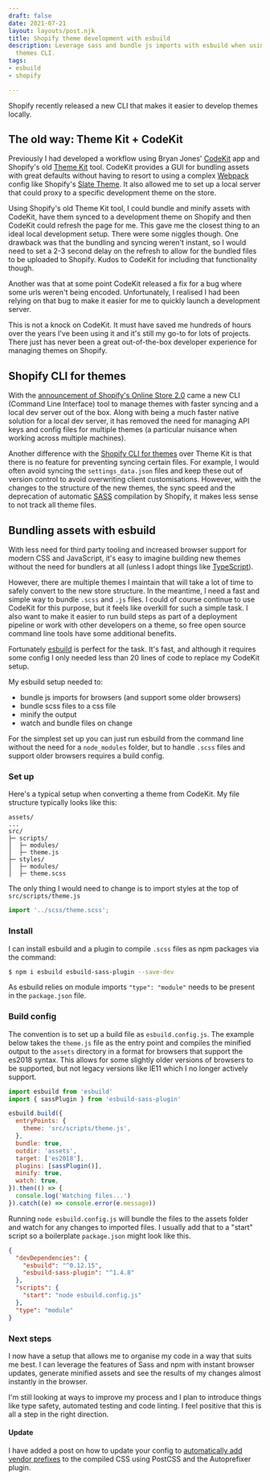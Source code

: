 ```yaml
---
draft: false
date: 2021-07-21
layout: layouts/post.njk
title: Shopify theme development with esbuild
description: Leverage sass and bundle js imports with esbuild when using the new Shopify
  themes CLI.
tags:
- esbuild
- shopify

---
```

Shopify recently released a new CLI that makes it easier to develop themes locally.

## The old way: Theme Kit + CodeKit

Previously I had developed a workflow using Bryan Jones' [CodeKit](https://codekitapp.com/) app and Shopify's old [Theme Kit](https://github.com/Shopify/themekit) tool. CodeKit provides a GUI for bundling assets with great defaults without having to resort to using a complex [Webpack](https://webpack.js.org/) config like Shopify's [Slate Theme](https://github.com/Shopify/slate). It also allowed me to set up a local server that could proxy to a specific development theme on the store.

Using Shopify's old Theme Kit tool, I could bundle and minify assets with CodeKit, have them synced to a development theme on Shopify and then CodeKit could refresh the page for me. This gave me the closest thing to an ideal local development setup. There were some niggles though. One drawback was that the bundling and syncing weren't instant, so I would need to set a 2-3 second delay on the refresh to allow for the bundled files to be uploaded to Shopify. Kudos to CodeKit for including that functionality though.

Another was that at some point CodeKit released a fix for a bug where some urls weren't being encoded. Unfortunately, I realised I had been relying on that bug to make it easier for me to quickly launch a development server.

This is not a knock on CodeKit. It must have saved me hundreds of hours over the years I've been using it and it's still my go-to for lots of projects. There just has never been a great out-of-the-box developer experience for managing themes on Shopify.

## Shopify CLI for themes

With the [announcement of Shopify's Online Store 2.0](https://www.shopify.com/partners/blog/shopify-online-store) came a new CLI (Command Line Interface) tool to manage themes with faster syncing and a local dev server out of the box. Along with being a much faster native solution for a local dev server, it has removed the need for managing API keys and config files for multiple themes (a particular nuisance when working across multiple machines).

Another difference with the [Shopify CLI for themes](https://shopify.dev/themes/tools/cli) over Theme Kit is that there is no feature for preventing syncing certain files. For example, I would often avoid syncing the `settings_data.json` files and keep these out of version control to avoid overwriting client customisations. However, with the changes to the structure of the new themes, the sync speed and the deprecation of automatic [SASS](https://sass-lang.com/) compilation by Shopify, it makes less sense to not track all theme files.

## Bundling assets with esbuild

With less need for third party tooling and increased browser support for modern CSS and JavaScript, it's easy to imagine building new themes without the need for bundlers at all (unless I adopt things like [TypeScript](https://www.typescriptlang.org/)).

However, there are multiple themes I maintain that will take a lot of time to safely convert to the new store structure. In the meantime, I need a fast and simple way to bundle `.scss` and `.js` files. I could of course continue to use CodeKit for this purpose, but it feels like overkill for such a simple task. I also want to make it easier to run build steps as part of a deployment pipeline or work with other developers on a theme, so free open source command line tools have some additional benefits.

Fortunately [esbuild](https://esbuild.github.io/) is perfect for the task. It's fast, and although it requires some config I only needed less than 20 lines of code to replace my CodeKit setup.

My esbuild setup needed to:

* bundle js imports for browsers (and support some older browsers)
* bundle scss files to a css file
* minify the output
* watch and bundle files on change

For the simplest set up you can just run esbuild from the command line without the need for a `node_modules` folder, but to handle `.scss` files and support older browsers requires a build config.

### Set up

Here's a typical setup when converting a theme from CodeKit. My file structure typically looks like this:

```text
assets/
...
src/
├─ scripts/
│  ├─ modules/
│  ├─ theme.js
├─ styles/
│  ├─ modules/
│  ├─ theme.scss
```

The only thing I would need to change is to import styles at the top of  `src/scripts/theme.js`

```js
import '../scss/theme.scss';
```

### Install

I can install esbuild and a plugin to compile `.scss` files as npm packages via the command:

```bash
$ npm i esbuild esbuild-sass-plugin --save-dev
```

As esbuild relies on module imports `"type": "module"` needs to be present in the `package.json` file.

### Build config

The convention is to set up a build file as `esbuild.config.js`. The example below takes the `theme.js` file as the entry point and compiles the minified output to the `assets` directory in a format for browsers that support the es2018 syntax. This allows for some slightly older versions of browsers to be supported, but not legacy versions like IE11 which I no longer actively support.

```js
import esbuild from 'esbuild'
import { sassPlugin } from 'esbuild-sass-plugin'

esbuild.build({
  entryPoints: {
    theme: 'src/scripts/theme.js',
  },
  bundle: true,
  outdir: 'assets',
  target: ['es2018'],
  plugins: [sassPlugin()],
  minify: true,
  watch: true,
}).then(() => {
  console.log('Watching files...')
}).catch((e) => console.error(e.message))
```

Running `node esbuild.config.js` will bundle the files to the assets folder and watch for any changes to imported files. I usually add that to a "start" script so a boilerplate `package.json` might look like this.

```json
{
  "devDependencies": {
    "esbuild": "^0.12.15",
    "esbuild-sass-plugin": "^1.4.8"
  },
  "scripts": {
    "start": "node esbuild.config.js"
  },
  "type": "module"
}
```

### Next steps

I now have a setup that allows me to organise my code in a way that suits me best. I can leverage the features of Sass and npm with instant browser updates, generate minified assets and see the results of my changes almost instantly in the browser.

I'm still looking at ways to improve my process and I plan to introduce things like type safety, automated testing and code linting. I feel positive that this is all a step in the right direction.

#### Update

I have added a post on how to update your config to [automatically add vendor prefixes](/posts/using-postcss-and-autoprefixer-with-esbuild/) to the compiled CSS using PostCSS and the Autoprefixer plugin.
